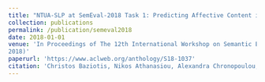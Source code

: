 ```yaml
---
title: "NTUA-SLP at SemEval-2018 Task 1: Predicting Affective Content in Tweets with Deep Attentive RNNs and Transfer Learning"
collection: publications
permalink: /publication/semeval2018
date: 2018-01-01
venue: 'In Proceedings of The 12th International Workshop on Semantic Evaluation (SemEval
2018)'
paperurl: 'https://www.aclweb.org/anthology/S18-1037'
citation: 'Christos Baziotis, Nikos Athanasiou, Alexandra Chronopoulou, Athanasia Kolovou, Georgios Paraskevopoulos, Nikolaos Ellinas, Shrikanth Narayanan, Alexandros Potamianos. (2018). &quot;Paper Title Number 1.&quot; <i>Journal 1</i>. 1(3).'
---
```






